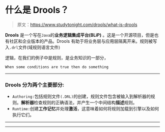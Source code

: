 # 什么是 Drools？

> 原文：<https://www.studytonight.com/drools/what-is-drools>

**Drools** 是一个写在`Java`的**业务逻辑集成平台(BLiP)** 。这是一个开源项目，但是也有社区和企业版本的产品。Drools 有助于将业务层与应用层隔离开来。规则被写入`.drl`文件(域规则语言文件)

逻辑，在我们的例子中是规则，是业务知识的一部分，

```
When some conditions are true then do something
```

* * *

### Drools 分为两个主要部分:

*   `Authoring:`包括规则文件`(.DRL)`的创建，规则文件包含被输入到解析器的规则。**解析器**检查规则的正确语法，并产生一个中间结构**描述**规则。
*   `Runtime:`创建**工作记忆**并处理**激活**，这意味着如何将规则加载到引擎以及如何执行它们。

* * *

* * *
